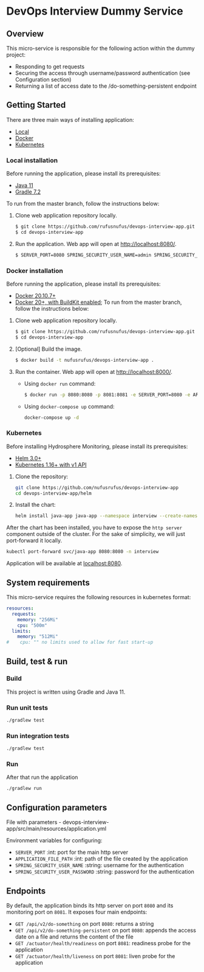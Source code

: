 # DevOps Interview Dummy Service

## Overview

This micro-service is responsible for the following action within the dummy project:

- Responding to get requests
- Securing the access through username/password authentication (see Configuration section)
- Returning a list of access date to the /do-something-persistent endpoint


## Getting Started
There are three main ways of installing application:
- [Local](#local-installation)
- [Docker](#docker-installation)
- [Kubernetes](#kubernetes)

### Local installation
Before running the application, please install its prerequisites:
- [Java 11](https://www.oracle.com/java/technologies/downloads/#java11)
- [Gradle 7.2](https://gradle.org)

To run from the master branch, follow the instructions below:
1. Clone web application repository locally.
    ```bash
    $ git clone https://github.com/rufusnufus/devops-interview-app.git
    $ cd devops-interview-app
    ```
2. Run the application. Web app will open at [http://localhost:8080/](http://localhost:8080/).
    ```bash
    $ SERVER_PORT=8080 SPRING_SECURITY_USER_NAME=admin SPRING_SECURITY_USER_PASSWORD=admin APPLICATION_FILE_PATH=/tmp/devops-dummy-app-access.txt gradle run
    ```

### Docker installation
Before running the application, please install its prerequisites:
* [Docker 20.10.7+](https://docs.docker.com/get-docker/)
* [Docker 20+, with BuildKit enabled](https://docs.docker.com/get-docker/);
To run from the master branch, follow the instructions below:
1. Clone web application repository locally.
    ```bash
    $ git clone https://github.com/rufusnufus/devops-interview-app.git
    $ cd devops-interview-app
    ```
2. [Optional] Build the image.
    ```bash
    $ docker build -t nufusrufus/devops-interview-app .
    ```
3. Run the container. Web app will open at [http://localhost:8000/](http://localhost:8000/).

    - Using `docker run` command:
      ```bash
      $ docker run -p 8080:8080 -p 8081:8081 -e SERVER_PORT=8080 -e APPLICATION_FILE_PATH=./data/devops-dummy-app-access.txt -e SPRING_SECURITY_USER_NAME=admin -e SPRING_SECURITY_USER_PASSWORD=admin -v data:/home/javauser/data nufusrufus/devops-interview-app
      ```
    - Using `docker-compose up` command:
      ```bash
      docker-compose up -d
      ```
### Kubernetes

Before installing Hydrosphere Monitoring, please install its prerequisites: 

* [Helm 3.0+](https://helm.sh/docs/intro/install/)
* [Kubernetes 1.16+ with v1 API](https://kubernetes.io/docs/setup/)

1. Clone the repository:
    ```sh
    git clone https://github.com/nufusrufus/devops-interview-app
    cd devops-interview-app/helm
    ```
2. Install the chart:
    ```sh
    helm install java-app java-app --namespace interview --create-namespace
    ```

After the chart has been installed, you have to expose the `http server` component outside of the cluster. For the sake of simplicity, we will just port-forward it locally.

```sh
kubectl port-forward svc/java-app 8080:8080 -n interview
```

Application will be available at [localhost:8080](http://localhost:8080/).


## System requirements

This micro-service requires the following resources in kubernetes format:

```yaml
resources:
  requests:
    memory: "256Mi"
    cpu: "500m"
  limits:
    memory: "512Mi"
#    cpu: "" no limits used to allow for fast start-up
```

## Build, test & run

### Build

This project is written using Gradle and Java 11.

### Run unit tests

```bash
./gradlew test
```

### Run integration tests

```bash
./gradlew test
```

### Run

After that run the application

```bash 
./gradlew run
```

## Configuration parameters

File with parameters - devops-interview-app/src/main/resources/application.yml

Environment variables for configuring:

- `SERVER_PORT` :int: port for the main http server
- `APPLICATION_FILE_PATH` :int: path of the file created by the application
- `SPRING_SECURITY_USER_NAME` :string: username for the authentication
- `SPRING_SECURITY_USER_PASSWORD` :string: password for the authentication

## Endpoints

By default, the application binds its http server on port `8080` and its monitoring port on `8081`. It exposes four
main endpoints:

- `GET /api/v2/do-something` on port `8080`: returns a string
- `GET /api/v2/do-something-persistent` on port `8080`: appends the access date on a file and returns the content of the
  file
- `GET /actuator/health/readiness` on port `8081`: readiness probe for the application
- `GET /actuator/health/liveness` on port `8081`: liven probe for the application


